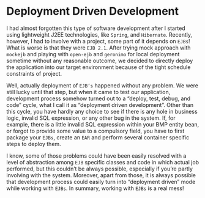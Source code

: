 # Deployment Driven Development
I had almost forgotten this type of software development after I started using lightweight J2EE technologies, like 
`Spring`, and `Hibernate`. Recently, however, I had to involve with a project, some part of it depends on `EJBs`! What 
is worse is that they were `EJB 2.1`. After trying mock approach with `mockejb` and playing with `open-ejb` and `geronimo` 
for local deployment sometime without any reasonable outcome, we decided to directly deploy the application into our target 
environment because of the tight schedule constraints of project.

Well, actually deployment of `EJB’s` happened without any problem. We were still lucky until that step, but when it came 
to test our application, development process somehow turned out to a “deploy, test, debug, and code” cycle, what I call 
it as “deployment driven development”. Other than this cycle, you have hardly any choice to see if there is any hole in 
business logic, invalid SQL expression, or any other bug in the system. If, for example, there is a little invalid SQL 
expression within your BMP entity bean, or forgot to provide some value to a compulsory field, you have to first package 
your `EJBs`, create an `EAR` and perform several container specific steps to deploy them.

I know, some of those problems could have been easily resolved with a level of abstraction among `EJB` specific classes 
and code in which actual job performed, but this couldn’t be always possible, especially if you’re partly involving with 
the system. Moreover, apart from those, it is always possible that development process could easily turn into 
“deployment driven” mode while working with `EJBs`. In summary, working with `EJBs` is a real mess!
